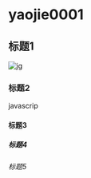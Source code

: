 # yaojie0001
## 标题1
![jg](https://ss0.bdstatic.com/70cFvHSh_Q1YnxGkpoWK1HF6hhy/it/u=2786741331,312930537&fm=26&gp=0.jpg)
### 标题2
javascrip
#### 标题3
##### 标题4
###### 标题5
